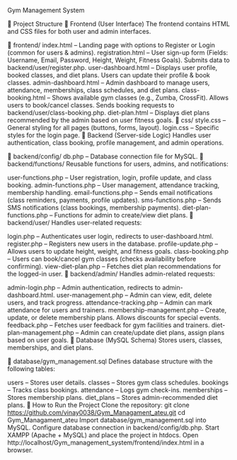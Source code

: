 Gym Management System

📂 Project Structure
📌 Frontend (User Interface)
The frontend contains HTML and CSS files for both user and admin interfaces.

📁 frontend/
index.html – Landing page with options to Register or Login (common for users & admins).
registration.html – User sign-up form (Fields: Username, Email, Password, Height, Weight, Fitness Goals). Submits data to backend/user/register.php.
user-dashboard.html – Displays user profile, booked classes, and diet plans. Users can update their profile & book classes.
admin-dashboard.html – Admin dashboard to manage users, attendance, memberships, class schedules, and diet plans.
class-booking.html – Shows available gym classes (e.g., Zumba, CrossFit). Allows users to book/cancel classes. Sends booking requests to backend/user/class-booking.php.
diet-plan.html – Displays diet plans recommended by the admin based on user fitness goals.
📁 css/
style.css – General styling for all pages (buttons, forms, layout).
login.css – Specific styles for the login page.
📌 Backend (Server-side Logic)
Handles user authentication, class booking, profile management, and admin operations.

📁 backend/config/
db.php – Database connection file for MySQL.
📁 backend/functions/
Reusable functions for users, admins, and notifications:

user-functions.php – User registration, login, profile update, and class booking.
admin-functions.php – User management, attendance tracking, membership handling.
email-functions.php – Sends email notifications (class reminders, payments, profile updates).
sms-functions.php – Sends SMS notifications (class bookings, membership payments).
diet-plan-functions.php – Functions for admin to create/view diet plans.
📁 backend/user/
Handles user-related requests:

login.php – Authenticates user login, redirects to user-dashboard.html.
register.php – Registers new users in the database.
profile-update.php – Allows users to update height, weight, and fitness goals.
class-booking.php – Users can book/cancel gym classes (checks availability before confirming).
view-diet-plan.php – Fetches diet plan recommendations for the logged-in user.
📁 backend/admin/
Handles admin-related requests:

admin-login.php – Admin authentication, redirects to admin-dashboard.html.
user-management.php – Admin can view, edit, delete users, and track progress.
attendance-tracking.php – Admin can mark attendance for users and trainers.
membership-management.php – Create, update, or delete membership plans. Allows discounts for special events.
feedback.php – Fetches user feedback for gym facilities and trainers.
diet-plan-management.php – Admin can create/update diet plans, assign plans based on user goals.
📌 Database (MySQL Schema)
Stores users, classes, memberships, and diet plans.

📁 database/gym_management.sql
Defines database structure with the following tables:

users – Stores user details.
classes – Stores gym class schedules.
bookings – Tracks class bookings.
attendance – Logs gym check-ins.
memberships – Stores membership plans.
diet_plans – Stores admin-recommended diet plans.
🚀 How to Run the Project
Clone the repository:
git clone https://github.com/vinay0038/Gym_Managament_ateu.git
cd Gym_Managament_ateu
Import database/gym_management.sql into MySQL.
Configure database connection in backend/config/db.php.
Start XAMPP (Apache + MySQL) and place the project in htdocs.
Open http://localhost/Gym_management_system/frontend/index.html in a browser.
